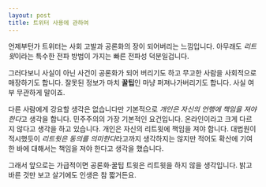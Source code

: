 ```yaml
---
layout: post
title: 트위터 사용에 관하여
---
```


언제부턴가 트위터는 사회 고발과 공론화의 장이 되어버리는 느낌입니다. 아무래도 *리트윗*이라는 특수한 전파 방법이 가지는 빠른 전파성 덕분일겁니다.

그러다보니 사실이 아닌 사건이 공론화가 되어 버리기도 하고 무고한 사람을 사회적으로 매장하기도 합니다.  잘못된 정보가 마치 **꿀팁**인 마냥 퍼져나가버리기도 합니다. 사실 여부 무관하게 말이죠.

다른 사람에게 강요할 생각은 없습니다만 기본적으로 *개인은 자신의 언행에 책임을 져야 한다*고 생각을 합니다. 민주주의의 가장 기본적인 요건입니다. 온라인이라고 크게 다르지 않다고 생각을 하고 있습니다. 개인은 자신의 리트윗에 책임을 져야 합니다. 대법원이 적시했듯이 *리트윗은 동의를 의미한다*라고까지 생각하지는 않지만 적어도 확산에 기여한 바에 대해서는 책임을 져야 한다고 생각을 했습니다.

그래서 앞으로는 가급적이면 공론화·꿀팁 트윗은 리트윗을 하지 않을 생각입니다. 밝고 바른 것만 보고 살기에도 인생은 참 짧거든요.